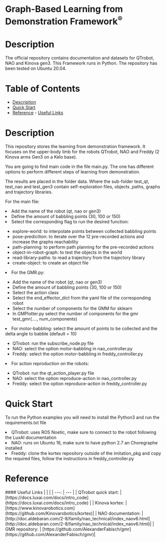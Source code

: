 <!--
* Graph-Based Learning from Demonstration Framework
*
* Copyright (c) 2024 Natalia Quiroga Perez. All rights reserved.
*
* This software may be modified and distributed
* under the terms of the BSD 3-Clause license.
*
* Refer to the LICENSE file for details.
*
-->

<h1>Graph-Based Learning from Demonstration Framework<sup>®</sup></h1>

<a id="markdown-description" name="description"></a>
# Description

The official repository contains documentation and datasets for QTrobot, NAO and Kinova gen3. This Framework runs in Python.
The repository has been tested on Ubuntu 20.04.

<h1>Table of Contents</h1>

<!-- TOC -->

- [Description](#description)
- [Quick Start](#quickstart)
- [Reference](#reference)
      - [Useful Links](#useful-links)

<a id="description" name="description"></a>
<h1> Description</h1>

This repository stores the learning from demonstration framework. It focuses on the upper-body limb for the robots QTrobot, NAO and Freddy (2 Kinova arms Gen3 on a Kelo base).

You are going to find main code in the file main.py. The one has different options to perform different steps of learning from demonstration.

The results are placed in the folder data. Where the sub-folder test_qt, test_nao and test_gen3 contain self-exploration files, objects ,paths, graphs and trajectory libraries.

For the main file:
<li> Add the name of the robot (qt, nao or gen3)</li>
<li> Define the amount of babbling points (30, 100 or 150)</li>
<li> Select the corresponding flag to run the desired function: </li>

<ul>
<li> explore-world: to interpolate points between collected babbling points </li>
<li> pose-predicition: to iterate over the 12 pre-recorded actions and increase the graphs reachability </li>
<li> path-planning: to perform path planning for the pre-recorded actions </li>
<li> object-in-robot-graph: to test the objects in the world </li>
<li> read-library-paths: to read a trajectory from the trajectory library </li>
<li> create-object: to create an object file </li>
</ul>

<li>For the GMR.py:</li>
<ul>
      <li>  Add the name of the robot (qt, nao or gen3) </li>
      <li>  Define the amount of babbling points (30, 100 or 150)</li>
      <li>  Select the action class</li>
      <li>  Select the end_effector_dict from the yaml file of the corresponding robot</li>
      <li>  Select the number of components for the GMM for sklearn </li>
      <li>  In GMPlotter.py select the number of components for the gmr test_gmr(...., num_components)</li>
</ul>
<li>For motor-babbling: select the amount of points to be collected and the delta angle to babble  (default = 10)</li>
<ul>
      <li>  QTrobot: run the subscribe_node.py file</li>
      <li>  NAO: select the option motor-babbling in nao_controller.py</li>
      <li>  Freddy: select the option motor-babbling in freddy_controller.py</li>
</ul>
<li>For action reproduction on the robots:</li>
<ul>
      <li>  QTrobot: run the qt_action_player.py file</li>
      <li>  NAO: select the option reproduce-action in nao_controller.py</li>
      <li>  Freddy: select the option reproduce-action in freddy_controller.py</li>
 </ul>

<a id="quickstart" name="quickstart"></a>
<h1> Quick Start </h1>

  To run the Python examples you will need to install the Python3 and run the requirements.txt file</li>
      <li>  QTrobot: uses ROS Noetic, make sure to connect to the robot following the LuxAI documentation</li>
      <li>  NAO: runs on Ubuntu 16, make sure to have python 2.7 an Choregraphe installed </li>
      <li>  Freddy: clone the kortex repository outside of the imitation_pkg and copy the required files, follow the instructions in freddy_controller.py</li>


<h1> Reference </h1>
#### Useful Links
|  |  |
| ---: | --- |
| QTrobot quick start: | [https://docs.luxai.com/docs/intro_code](https://docs.luxai.com/docs/intro_code) |
| Kinova kortex: | [https://www.kinovarobotics.com](https://github.com/Kinovarobotics/kortex)|
| NAO documentation: | [http://doc.aldebaran.com/2-8/family/nao_technical/index_naov6.html](http://doc.aldebaran.com/2-8/family/nao_technical/index_naov6.html)|
| GMR repository: | [https://github.com/AlexanderFabisch/gmr](https://github.com/AlexanderFabisch/gmr)|
